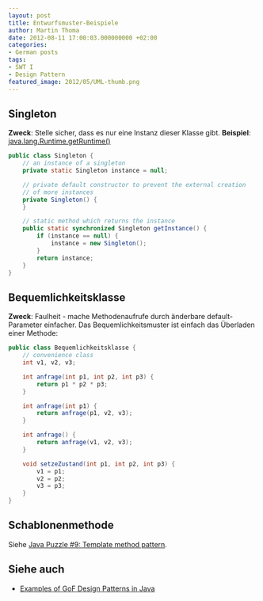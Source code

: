 ```yaml
---
layout: post
title: Entwurfsmuster-Beispiele
author: Martin Thoma
date: 2012-08-11 17:00:03.000000000 +02:00
categories:
- German posts
tags:
- SWT I
- Design Pattern
featured_image: 2012/05/UML-thumb.png
---
```

<h2>Singleton</h2>
<strong>Zweck</strong>: Stelle sicher, dass es nur eine Instanz dieser Klasse gibt.
<strong>Beispiel</strong>: <a href="http://docs.oracle.com/javase/6/docs/api/java/lang/Runtime.html#getRuntime%28%29">java.lang.Runtime.getRuntime()</a>

```java
public class Singleton {
    // an instance of a singleton
    private static Singleton instance = null;

    // private default constructor to prevent the external creation
    // of more instances
    private Singleton() {
    }

    // static method which returns the instance
    public static synchronized Singleton getInstance() {
        if (instance == null) {
            instance = new Singleton();
        }
        return instance;
    }
}
```

<h2>Bequemlichkeitsklasse</h2>
<strong>Zweck</strong>: Faulheit - mache Methodenaufrufe durch &auml;nderbare default-Parameter einfacher.
Das Bequemlichkeitsmuster ist einfach das &Uuml;berladen einer Methode:

```java
public class Bequemlichkeitsklasse {
    // convenience class
    int v1, v2, v3;

    int anfrage(int p1, int p2, int p3) {
        return p1 * p2 * p3;
    }

    int anfrage(int p1) {
        return anfrage(p1, v2, v3);
    }

    int anfrage() {
        return anfrage(v1, v2, v3);
    }

    void setzeZustand(int p1, int p2, int p3) {
        v1 = p1;
        v2 = p2;
        v3 = p3;
    }
}
```

<h2>Schablonenmethode</h2>
Siehe <a href="http://martin-thoma.com/java-puzzle-9-template-method-pattern">Java Puzzle #9: Template method pattern</a>.

<h2>Siehe auch</h2>
<ul>
  <li><a href="http://stackoverflow.com/a/2707195/562769">Examples of GoF Design Patterns in Java</a></li>
</ul>
